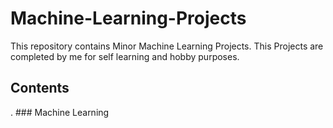 # Machine-Learning-Projects
This repository contains Minor Machine Learning Projects.
This Projects are completed by me for self learning and hobby purposes.

## Contents
  . ### Machine Learning
